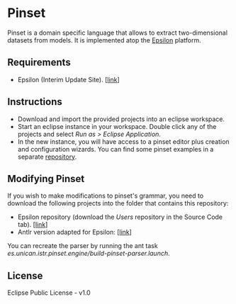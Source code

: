 # Pinset

Pinset is a domain specific language that allows to extract two-dimensional datasets from models.
It is implemented atop the [Epsilon](https://www.eclipse.org/epsilon/) platform.

## Requirements

- Epsilon (Interim Update Site). [[link](https://www.eclipse.org/epsilon/download/)]

## Instructions

- Download and import the provided projects into an eclipse workspace.
- Start an eclipse instance in your workspace. Double click any of the projects and select *Run as > Eclipse Application*.
- In the new instance, you will have access to a pinset editor plus creation and configuration wizards. You can find some pinset examples in a separate [repository](https://github.com/alfonsodelavega/pinset-examples).

## Modifying Pinset

If you wish to make modifications to pinset's grammar, you need to download the following projects into the folder that contains this repository:

- Epsilon repository (download the *Users* repository in the Source Code tab). [[link](https://www.eclipse.org/epsilon/download/)]
- Antlr version adapted for Epsilon: [[link](https://github.com/epsilonlabs/epsilon-antlr-dev.git)]

You can recreate the parser by running the ant task *es.unican.istr.pinset.engine/build-pinset-parser.launch*.

## License

Eclipse Public License - v1.0
